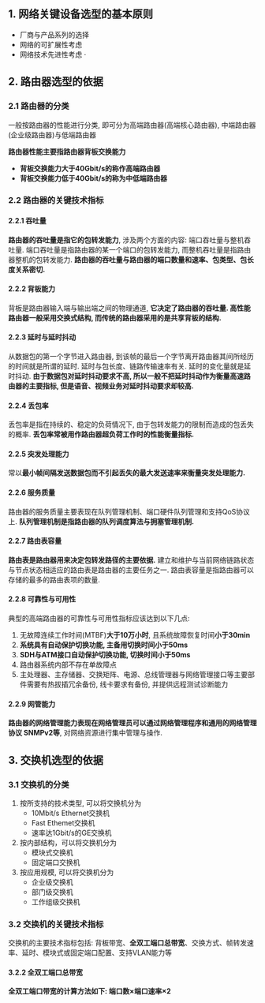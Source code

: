 
## 1. 网络关键设备选型的基本原则

+ 厂商与产品系列的选择
+ 网络的可扩展性考虑
+ 网络技术先进性考虑
·
## 2. 路由器选型的依据
### 2.1 路由器的分类

一般按路由器的性能进行分类, 即可分为高端路由器(高端核心路由器), 中端路由器(企业级路由器)与低端路由器

**路由器性能主要指路由器背板交换能力**
+ **背板交换能力大于40Gbit/s的称作高端路由器**
+ **背板交换能力低于40Gbit/s的称为中低端路由器**

### 2.2 路由器的关键技术指标

#### 2.2.1 吞吐量

**路由器的吞吐量是指它的包转发能力**, 涉及两个方面的内容: 端口吞吐量与整机吞吐量. 端口吞吐量是指路由器的某一个端口的包转发能力, 而整机吞吐量是指路由器整机的包转发能力. **路由器的吞吐量与路由器的端口数量和速率、包类型、包长度关系密切.**

#### 2.2.2 背板能力

背板是路由器输入端与输出端之间的物理通道, **它决定了路由器的吞吐量. 高性能路由器一般采用交换式结构, 而传统的路由器采用的是共享背板的结构.**

#### 2.2.3 延时与延时抖动

从数据包的第一个字节进入路由器, 到该帧的最后一个字节离开路由器其间所经历的时间就是所谓的延时. 延时与包长度、链路传输速率有关. 
延时的变化量就是延时抖动. **由于数据包对延时抖动要求不高, 所以一般不把延时抖动作为衡量高速路由器的主要指标, 但是语音、视频业务对延时抖动要求却较高.**

#### 2.2.4 丢包率

丢包率是指在持续的、稳定的负荷情况下, 由于包转发能力的限制而造成的包丢失的概率.
**丢包率常被用作路由器超负荷工作时的性能衡量指标.**

#### 2.2.5 突发处理能力

常以**最小帧间隔发送数据包而不引起丢失的最大发送速率来衡量突发处理能力.**

#### 2.2.6 服务质量

路由器的服务质量主要表现在队列管理机制、端口硬件队列管理和支持QoS协议上.
**队列管理机制是指路由器的队列调度算法与拥塞管理机制.**

#### 2.2.7 路由表容量

**路由表是路由器用来决定包转发路径的主要依据.**
建立和维护与当前网络链路状态与节点状态相适应的路由表是路由器的主要任务之一.
路由表容量是指路由器可以存储的最多的路由表项的数量.

#### 2.2.8 可靠性与可用性

典型的高端路由器的可靠性与可用性指标应该达到以下几点:
1. 无故障连续工作时间(MTBF)**大于10万小时**, 且系统故障恢复时间**小于30min**
2. **系统具有自动保护切换功能, 主备用切换时间小于50ms**
3. **SDH与ATM接口自动保护切换功能, 切换时间小于50ms**
4. 路由器系统内部不存在单故障点
5. 主处理器、主存储器、交换矩阵、电源、总线管理器与网络管理接口等主要部件需要有热拔插冗余备份, 线卡要求有备份, 并提供远程测试诊断能力

#### 2.2.9 网管能力

**路由器的网络管理能力表现在网络管理员可以通过网络管理程序和通用的网络管理协议
SNMPv2等**, 对网络资源进行集中管理与操作.

## 3. 交换机选型的依据

### 3.1 交换机的分类

1. 按所支持的技术类型,  可以将交换机分为
	+ 10Mbit/s Ethernet交换机
	+ Fast Ethemet交换机
	+ 速率达1Gbit/s的GE交换机
2. 按内部结构，可以将交换机分为
	+ 模块式交换机
	+ 固定端口交换机
3. 按应用规模, 可以将交换机分为
	+ 企业级交换机
	+ 部门级交换机
	+ 工作组级交换机

### 3.2 交换机的关键技术指标

交换机的主要技术指标包括: 背板带宽、**全双工端口总带宽**、交换方式、帧转发速率、延时、模块式或固定端口配置、支持VLAN能力等

#### 3.2.2 全双工端口总带宽

**全双工端口带宽的计算方法如下: 端口数×端口速率×2**
